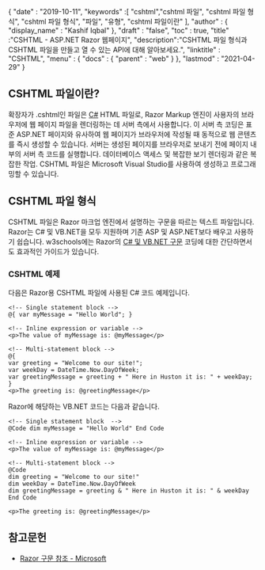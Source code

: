 {
  "date" : "2019-10-11",
  "keywords" :[ "cshtml","cshtml 파일", "cshtml 파일 형식", "cshtml 파일 형식", "파일", "유형", "cshtml 파일이란" ],
  "author" : {
    "display_name" : "Kashif Iqbal"
},
  "draft" : "false",
  "toc" : true,
  "title" :"CSHTML - ASP.NET Razor 웹페이지",
  "description":"CSHTML 파일 형식과 CSHTML 파일을 만들고 열 수 있는 API에 대해 알아보세요.",
  "linktitle" : "CSHTML",
  "menu" : {
    "docs" : {
      "parent" : "web"
}
},
  "lastmod" : "2021-04-29"
}

## CSHTML 파일이란?

확장자가 .cshtml인 파일은 [C#](/ko/programming/cs/) HTML 파일로, Razor Markup 엔진이 사용자의 브라우저에 웹 페이지 파일을 렌더링하는 데 서버 측에서 사용합니다. 이 서버 측 코딩은 표준 ASP.NET 페이지와 유사하여 웹 페이지가 브라우저에 작성될 때 동적으로 웹 콘텐츠를 즉시 생성할 수 있습니다. 서버는 생성된 페이지를 브라우저로 보내기 전에 페이지 내부의 서버 측 코드를 실행합니다. 데이터베이스 액세스 및 복잡한 보기 렌더링과 같은 복잡한 작업. CSHTML 파일은 Microsoft Visual Studio를 사용하여 생성하고 프로그래밍할 수 있습니다.

## CSHTML 파일 형식

CSHTML 파일은 Razor 마크업 엔진에서 설명하는 구문을 따르는 텍스트 파일입니다. Razor는 C# 및 VB.NET을 모두 지원하며 기존 ASP 및 ASP.NET보다 배우고 사용하기 쉽습니다. w3schools에는 Razor의 [C# 및 VB.NET 구문](https://www.w3schools.com/asp/razor_syntax.asp) 코딩에 대한 간단하면서도 효과적인 가이드가 있습니다.

### CSHTML 예제

다음은 Razor용 CSHTML 파일에 사용된 C# 코드 예제입니다.

```
<!-- Single statement block -->
@{ var myMessage = "Hello World"; }

<!-- Inline expression or variable -->
<p>The value of myMessage is: @myMessage</p>

<!-- Multi-statement block -->
@{
var greeting = "Welcome to our site!";
var weekDay = DateTime.Now.DayOfWeek;
var greetingMessage = greeting + " Here in Huston it is: " + weekDay;
}
<p>The greeting is: @greetingMessage</p>
```

Razor에 해당하는 VB.NET 코드는 다음과 같습니다.

```
<!-- Single statement block  -->
@Code dim myMessage = "Hello World" End Code

<!-- Inline expression or variable -->
<p>The value of myMessage is: @myMessage</p>

<!-- Multi-statement block -->
@Code
dim greeting = "Welcome to our site!"
dim weekDay = DateTime.Now.DayOfWeek
dim greetingMessage = greeting & " Here in Huston it is: " & weekDay
End Code

<p>The greeting is: @greetingMessage</p>
```

## 참고문헌

* [Razor 구문 참조 - Microsoft](https://learn.microsoft.com/en-us/aspnet/core/mvc/views/razor?view=aspnetcore-5.0)

